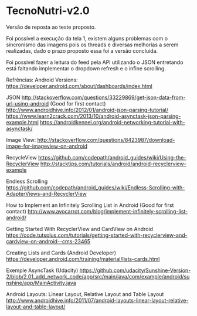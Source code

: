 # TecnoNutri-v2.0
Versão de reposta ao teste proposto.

Foi possível a execução da tela 1, existem alguns problemas com o sincronismo das imagens pois os threads e diversas melhorias a serem realizadas, dado o prazo proposto essa foi a versão concluída.

Foi possivel fazer a leitura do feed pela API utilizando o JSON entretando está faltando implementar o dropdown refresh e o infine scrolling.

Refrências:
Android Versions:
https://developer.android.com/about/dashboards/index.html

JSON
http://stackoverflow.com/questions/33229869/get-json-data-from-url-using-android (Good for first contact)
http://www.androidhive.info/2012/01/android-json-parsing-tutorial/
https://www.learn2crack.com/2013/10/android-asynctask-json-parsing-example.html
https://androidkennel.org/android-networking-tutorial-with-asynctask/

Image View:
http://stackoverflow.com/questions/8423987/download-image-for-imageview-on-android

RecycleView
https://github.com/codepath/android_guides/wiki/Using-the-RecyclerView
http://stacktips.com/tutorials/android/android-recyclerview-example

Endless Scrolling
https://github.com/codepath/android_guides/wiki/Endless-Scrolling-with-AdapterViews-and-RecyclerView

How to Implement an Infinitely Scrolling List in Android (Good for first contact)
http://www.avocarrot.com/blog/implement-infinitely-scrolling-list-android/

Getting Started With RecyclerView and CardView on Android
https://code.tutsplus.com/tutorials/getting-started-with-recyclerview-and-cardview-on-android--cms-23465

Creating Lists and Cards (Android Developer)
https://developer.android.com/training/material/lists-cards.html

Exemple AsyncTask (Udacity)
https://github.com/udacity/Sunshine-Version-2/blob/2.01_add_network_code/app/src/main/java/com/example/android/sunshine/app/MainActivity.java

Android Layouts: Linear Layout, Relative Layout and Table Layout
http://www.androidhive.info/2011/07/android-layouts-linear-layout-relative-layout-and-table-layout/

